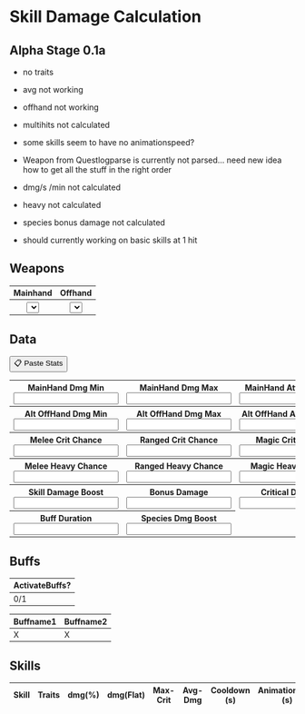 # Skill Damage Calculation

## Alpha Stage 0.1a

- no traits
- avg not working
- offhand not working
- multihits not calculated
- some skills seem to have no animationspeed?
- Weapon from Questlogparse is currently not parsed... need new idea how to get all the stuff in the right order
- dmg/s /min not calculated
- heavy not calculated
- species bonus damage not calculated

- should currently working on basic skills at 1 hit

<h2>Weapons</h2>
<table>
  <thead>
    <tr>
      <th>Mainhand</th>
      <th>Offhand</th>
    <tr>
  </thead>
  <tbody>
    <tr>
      <th><select name="weaponSelect" id="Mainhand"></select></th>
      <th><select name="weaponSelect" id="Offhand"></select></th>
    </tr>
  </tbody>
</table>

<h2>Data</h2>

<button id="openPasteWindow">📋 Paste Stats</button>

<div id="pasteOverlay" style="display: none;">
  <div id="pasteModal">
    <h3>Paste Your Stats from Questlog.gg</h3>
    <div class="pasteContent">
      <textarea id="statInput" placeholder="Paste stats here..."></textarea>
      <img src="./calculator/questlog1.png" alt="Questlog Screenshot" id="pasteImage">
    </div>
    <div>
      <button id="parseStats">Parse</button>
      <button id="parseClipboard">Clipboard</button>
      <button id="closePasteWindow">Cancel</button>
    </div>
  </div>
</div>

<table>
  <tbody>
    <tr>
      <th><label for="MH.M.Min">MainHand Dmg Min</label><input type="float" inputmode=" data-skill-id="MH.M.Min" id="MH.M.Min"></th>
      <th><label for="MH.M.Max">MainHand Dmg Max</label><input type="float" data-skill-id="MH.M.Max" id="MH.M.Max"></th>
      <th><label for="MH.Spd">MainHand Attack Speed</label><input type="float" data-skill-id="MH.Spd" id="MH.Spd"></th>
      <th><label for="MH.O.Min">OffHand Dmg Min</label><input type="float" data-skill-id="MH.O.Min" id="MH.O.Min"></th>
      <th><label for="MH.O.Max">OffHand Dmg Max</label><input type="float" data-skill-id="MH.O.Max" id="MH.O.Max"></th>
      <th><label for="MH.Off">OffHand Chance</label><input type="float" step="any" data-skill-id="MH.Off" id="MH.Off"></th>
    </tr>
    <tr>
      <th><label for="OH.M.Min">Alt OffHand Dmg Min</label><input type="float" data-skill-id="OH.M.Min" id="OH.M.Min"></th>
      <th><label for="OH.M.Max">Alt OffHand Dmg Max</label><input type="float" data-skill-id="OH.M.Max" id="OH.M.Max"></th>
      <th><label for="OH.Spd">Alt OffHand Attack Speed</label><input type="float" data-skill-id="OH.Spd" id="OH.Spd"></th>
      <th><label for="OH.O.Min">OffOffHand Dmg Min</label><input type="float" data-skill-id="OH.O.Min" id="OH.O.Min"></th>
      <th><label for="OH.O.Max">OffOffHand Dmg Max</label><input type="float" data-skill-id="OH.O.Max" id="OH.O.Max"></th>
      <th><label for="OH.Off">OffOffHand Chance</label><input type="float" step="any" data-skill-id="OH.Off" id="OH.Off"></th>
    </tr>
    <tr>
      <th><label for="critMelee">Melee Crit Chance</label><input type="float" data-skill-id="critMelee" id="critMelee"></th>
      <th><label for="critRanged">Ranged Crit Chance</label><input type="float" data-skill-id="critRanged" id="critRanged"></th>
      <th><label for="critMagic">Magic Crit Chance</label><input type="float" data-skill-id="critMagic" id="critMagic"></th>
    </tr>
    <tr>
      <th><label for="heavyMelee">Melee Heavy Chance</label><input type="float" data-skill-id="heavyMelee" id="heavyMelee"></th>
      <th><label for="heavyRanged">Ranged Heavy Chance</label><input type="float" data-skill-id="heavyRanged" id="heavyRanged"></th>
      <th><label for="heavyMagic">Magic Heavy Chance</label><input type="float" data-skill-id="heavyMagic" id="heavyMagic"></th>
    </tr>
    <tr>
      <th><label for="SDB">Skill Damage Boost</label><input type="float" data-skill-id="SDB" id="SDB"></th>
      <th><label for="BD">Bonus Damage</label><input type="float" data-skill-id="BD" id="BD"></th>
      <th><label for="CD">Critical Damage</label><input type="float" step="any" data-skill-id="CD" id="CD"></th>
      <th><label for="CDR">Cooldown Speed</label><input type="float" step="any" data-skill-id="CDR" id="CDR"></th>
    </tr>
    <tr>
      <th><label for="BuffDuration">Buff Duration</label><input type="float" step="any" data-skill-id="BuffDuration" id="BuffDuration"></th>
      <th><label for="speciesBoost">Species Dmg Boost</label><input type="float" data-skill-id="speciesBoost" id="speciesBoost"></th>
    </tr>
  </tbody>
</table>

## Buffs

| ActivateBuffs? |
| --- |
| 0/1 |

| Buffname1 | Buffname2 |
| --- | --- |
| X | X


<h2>Skills</h2>
<table>
  <thead>
    <tr>
      <th>Skill</th>
      <th>Traits</th>
      <th>dmg(%)</th>
      <th>dmg(Flat)</th>
      <th>Max-Crit</th>
      <th>Avg-Dmg</th>
      <th>Cooldown (s)</th>
      <th>AnimationLock (s)</th>
    </tr>
  </thead>
  <tbody id="table-skills-select"></tbody>
</table>